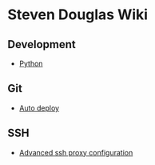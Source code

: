 # Steven Douglas Wiki

## Development
* [Python](devel/python.md)

## Git
* [Auto deploy](git/auto_deploy.md)

## SSH
* [Advanced ssh proxy configuration](ops/ssh_proxy.md)
